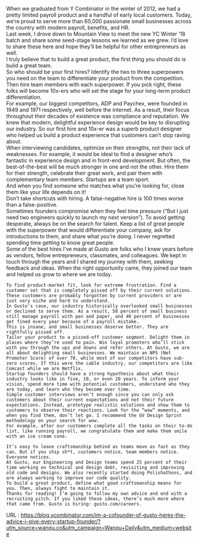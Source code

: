   When we graduated from Y Combinator in the winter of 2012, we had a pretty limited payroll product and a handful of early local customers. Today, we’re proud to serve more than 60,000 passionate small businesses across the country with modern payroll, benefits, and HR.  
    Last week, I drove down to Mountain View to meet the new YC Winter ’18 batch and share some seed-stage lessons we learned as we grew. I’d love to share these here and hope they’ll be helpful for other entrepreneurs as well.  
    I truly believe that to build a great product, the first thing you should do is build a great team.  
    So who should be your first hires? Identify the two to three superpowers you need on the team to differentiate your product from the competition. Then hire team members with each superpower. If you pick right, these folks will become 10x-ers who will set the stage for your long-term product differentiation.  
    For example, our biggest competitors, ADP and Paychex, were founded in 1949 and 1971 respectively, well before the internet. As a result, their focus throughout their decades of existence was compliance and reputation. We knew that modern, delightful experience design would be key to disrupting our industry. So our first hire and 10x-er was a superb product designer who helped us build a product experience that customers can’t stop raving about.  
    When interviewing candidates, optimize on their strengths, not their lack of weaknesses. For example, it would be ideal to find a designer who’s fantastic in experience design and in front-end development. But often, the best-of-the-best will be much stronger in one and not the other. Hire them for their strength, celebrate their great work, and pair them with complementary team members. Startups are a team sport.  
    And when you find someone who matches what you’re looking for, close them like your life depends on it!  
    Don’t take shortcuts with hiring. A false-negative hire is 100 times worse than a false-positive.  
    Sometimes founders compromise when they feel time pressure (“But I just need two engineers quickly to launch my next version”). To avoid getting desperate, always be on the search for talent. Keep a list of great people with the superpower that would differentiate your company, ask for introductions to them, and share what you’re doing. I never regretted spending time getting to know great people.  
    Some of the best hires I’ve made at Gusto are folks who I knew years before as vendors, fellow entrepreneurs, classmates, and colleagues. We kept in touch through the years and I shared my journey with them, seeking feedback and ideas. When the right opportunity came, they joined our team and helped us grow to where we are today.  
       
    To find product-market fit, look for extreme frustration. Find a customer set that is completely pissed off by their current solutions. These customers are probably forgotten by current providers or are just very niche and hard to understand.  
    In Gusto’s case, our industry historically overlooked small businesses or declined to serve them. As a result, 58 percent of small business still manage payroll with pen and paper, and 40 percent of businesses get fined every year because of a payroll mistake.  
    This is insane, and small businesses deserve better. They are rightfully pissed off.  
    Tailor your product to a pissed-off customer segment. Delight them in places where they’re used to pain. Win loyal promoters who’ll stick with you through the ups and downs and refer others. At Gusto, we are all about delighting small businesses. We maintain an NPS (Net Promoter Score) of over 70, while most of our competitors have sub-zero scores. If this were the cable industry, our competitors are like Comcast while we are Netflix.  
    Startup founders should have a strong hypothesis about what their industry looks like in five, 10, or even 20 years. To inform your vision, spend more time with potential customers, understand who they are today, and learn who they become over time.  
    Simple customer interviews aren’t enough since you can only ask customers about their current expectations and not their future expectations. Instead, prototype realistic solutions and show them to customers to observe their reactions. Look for the “wow” moments, and when you find them, don’t let go. I recommend the GV Design Sprint methodology on your search for wow.  
    For example, after our customers complete all the tasks on their to-do list, like running payroll, we congratulate them and make them smile with an ice cream cone.  
      
    It’s easy to leave craftsmanship behind as teams move as fast as they can. But if you ship sh*t, customers notice, team members notice. Everyone notices.  
    At Gusto, our Engineering and Design teams spend 25 percent of their time working on technical and design debt, revisiting and improving old code and designs. We also recently started doing Polishathons, and are always working to improve our code quality.  
    To build a great product, define what good craftsmanship means for you. Then, always fight to maintain it.  
    Thanks for reading! I’m going to follow my own advice and end with a recruiting pitch. If you liked these ideas, there’s much more where that came from. Gusto is hiring: gusto.com/careers.  
    
  URL : https://blog.ycombinator.com/im-a-cofounder-of-gusto-heres-the-advice-i-give-every-startup-founder/?utm_source=wanqu.co&utm_campaign=Wanqu+Daily&utm_medium=website